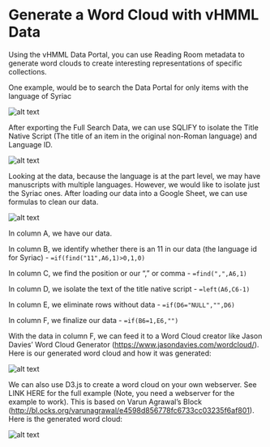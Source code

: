 # Generate a Word Cloud with vHMML Data

Using the vHMML Data Portal, you can use Reading Room metadata to generate word clouds to create interesting representations of specific collections.

One example, would be to search the Data Portal for only items with the language of Syriac

![alt text](https://github.com/vHMML/vhmml-dp-word-cloud/blob/master/img/wc_language_1.PNG "filter language")

After exporting the Full Search Data, we can use SQLIFY to isolate the Title Native Script (The title of an item in the original non-Roman language) and Language ID. 

![alt text](https://github.com/vHMML/vhmml-dp-word-cloud/blob/master/img/wc_sqyilfy_2.PNG "SQLIFY")

Looking at the data, because the language is at the part level, we may have manuscripts with multiple languages. However, we would like to isolate just the Syriac ones. After loading our data into a Google Sheet, we can use formulas to clean our data. 

![alt text](https://github.com/vHMML/vhmml-dp-word-cloud/blob/master/img/wc_gs_3.PNG "Google Sheet")

In column A, we have our data. 

In column B, we identify whether there is an 11 in our data (the language id for Syriac) - ```=if(find("11",A6,1)>0,1,0)```

In column C, we find the position or our “,” or comma - ```=find(",",A6,1)```

In column D, we isolate the text of the title native script - ```=left(A6,C6-1)```

In column E, we eliminate rows without data - ```=if(D6="NULL","",D6)```

In column F, we finalize our data - ```=if(B6=1,E6,"")```

With the data in column F, we can feed it to a Word Cloud creator like Jason Davies’ Word Cloud Generator (https://www.jasondavies.com/wordcloud/). Here is our generated word cloud and how it was generated:

![alt text](https://github.com/vHMML/vhmml-dp-word-cloud/blob/master/img/wc_jd_wcg_5.PNG "Word Cloud Generator")

We can also use D3.js to create a word cloud on your own webserver. See LINK HERE for the full example (Note, you need a webserver for the example to work). This is based on Varun Agrawal’s Block (http://bl.ocks.org/varunagrawal/e4598d856778fc6733cc03235f6af801). Here is the generated word cloud:

![alt text](https://github.com/vHMML/vhmml-dp-word-cloud/blob/master/img/wordcloud_syriac_localhost.PNG "D3.js Word Cloud")

